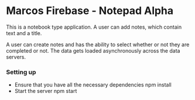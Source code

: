 # Marcos Firebase - Notepad Alpha

This is a notebook type application. A user can add notes, which contain text and a title.

A user can create notes and has the ability to select whether or not they are completed or not. The data gets loaded asynchronously across the data servers.

### Setting up
* Ensure that you have all the necessary dependencies
        npm install
* Start the server
        npm start
